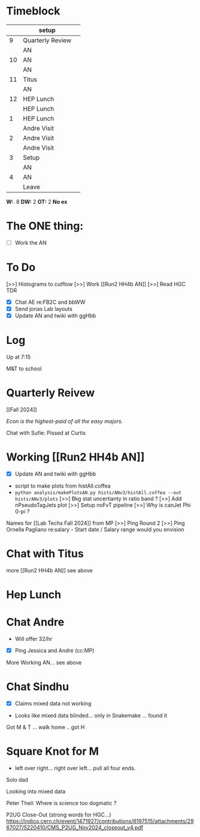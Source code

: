 # Timeblock

|     | setup            |     |
| --- | ---------------- | --- |
| 9   | Quarterly Review |     |
|     | AN               |     |
| 10  | AN               |     |
|     | AN               |     |
| 11  | Titus            |     |
|     | AN               |     |
| 12  | HEP Lunch        |     |
|     | HEP Lunch        |     |
| 1   | HEP Lunch        |     |
|     | Andre Visit      |     |
| 2   | Andre Visit      |     |
|     | Andre Visit      |     |
| 3   | Setup            |     |
|     | AN               |     |
| 4   | AN               |     |
|     | Leave            |     |

**W:**. 8 
**DW:** 2 
**OT:** 2
 **No ex**

# The ONE thing: 
- [ ] Work the AN


# To Do
 [>>] Histograms to cutflow
 [>>] Work [[Run2 HH4b AN]]
 [>>]  Read HGC TDR
- [x]  Chat AE re:FB2C and bbWW
- [x] Send jonas Lab layouts
- [x] Update AN and twiki with ggHbb

# Log

Up at 7:15

M&T to school

# Quarterly Reivew
[[Fall 2024]]

_Econ is the highest-paid of all the easy majors._

Chat with Sufie: Pissed at Curtis
# Working [[Run2 HH4b AN]]
- [x] Update AN and twiki with ggHbb
- script to make plots from histAll.coffea
- `python analysis/makePlotsAN.py hists/ANv3/histAll.coffea --out hists/ANv3/plots`
 [>>] Bkg stat uncertianty in ratio band ?
 [>>] Add nPseudoTagJets plot
 [>>] Setup noFvT pipeline
 [>>] Why is canJet Phi 0-pi ?

Names for [[Lab Techs Fall 2024]] from MP
 [>>] Ping Round 2
 [>>] Ping Ornella Pagliano re:salary
	- Start date / Salary range would you envision

# Chat with Titus 

more [[Run2 HH4b AN]] see above


# Hep Lunch 


# Chat Andre
- Will offer 32/hr
- [x] Ping Jessica and Andre (cc:MP) 


More Working AN... see above

# Chat Sindhu
- [x]  Claims mixed data not working 
- Looks like mixed data blinded... only in Snakemake ... found it

Got M & T ... walk home .. got H 

# Square Knot for M
- left over right... right over left... pull all four ends.


Solo dad

Looking into mixed data

Peter Theil:  Where is science too dogmatic ?

P2UG Close-Out (strong words for HGC...)
https://indico.cern.ch/event/1471927/contributions/6197515/attachments/2967027/5220410/CMS_P2UG_Nov2024_closeout_v4.pdf